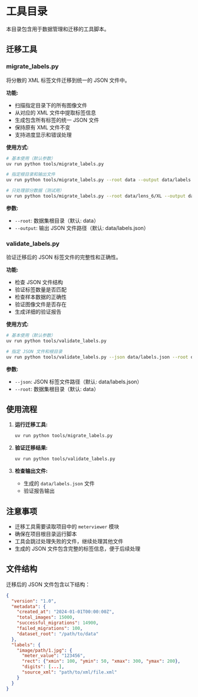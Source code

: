 # 工具目录

本目录包含用于数据管理和迁移的工具脚本。

## 迁移工具

### migrate_labels.py

将分散的 XML 标签文件迁移到统一的 JSON 文件中。

**功能:**
- 扫描指定目录下的所有图像文件
- 从对应的 XML 文件中提取标签信息
- 生成包含所有标签的统一 JSON 文件
- 保持原有 XML 文件不变
- 支持进度显示和错误处理

**使用方式:**
```bash
# 基本使用（默认参数）
uv run python tools/migrate_labels.py

# 指定根目录和输出文件
uv run python tools/migrate_labels.py --root data --output data/labels.json

# 只处理部分数据（测试用）
uv run python tools/migrate_labels.py --root data/lens_6/XL --output data/partial_labels.json
```

**参数:**
- `--root`: 数据集根目录（默认: data）
- `--output`: 输出 JSON 文件路径（默认: data/labels.json）

### validate_labels.py

验证迁移后的 JSON 标签文件的完整性和正确性。

**功能:**
- 检查 JSON 文件结构
- 验证标签数量是否匹配
- 检查样本数据的正确性
- 验证图像文件是否存在
- 生成详细的验证报告

**使用方式:**
```bash
# 基本使用（默认参数）
uv run python tools/validate_labels.py

# 指定 JSON 文件和根目录
uv run python tools/validate_labels.py --json data/labels.json --root data
```

**参数:**
- `--json`: JSON 标签文件路径（默认: data/labels.json）
- `--root`: 数据集根目录（默认: data）

## 使用流程

1. **运行迁移工具:**
   ```bash
   uv run python tools/migrate_labels.py
   ```

2. **验证迁移结果:**
   ```bash
   uv run python tools/validate_labels.py
   ```

3. **检查输出文件:**
   - 生成的 `data/labels.json` 文件
   - 验证报告输出

## 注意事项

- 迁移工具需要读取项目中的 `meterviewer` 模块
- 确保在项目根目录运行脚本
- 工具会跳过处理失败的文件，继续处理其他文件
- 生成的 JSON 文件包含完整的标签信息，便于后续处理

## 文件结构

迁移后的 JSON 文件包含以下结构：

```json
{
  "version": "1.0",
  "metadata": {
    "created_at": "2024-01-01T00:00:00Z",
    "total_images": 15000,
    "successful_migrations": 14900,
    "failed_migrations": 100,
    "dataset_root": "/path/to/data"
  },
  "labels": {
    "image/path/1.jpg": {
      "meter_value": "123456",
      "rect": {"xmin": 100, "ymin": 50, "xmax": 300, "ymax": 200},
      "digits": [...],
      "source_xml": "path/to/xml/file.xml"
    }
  }
}
```